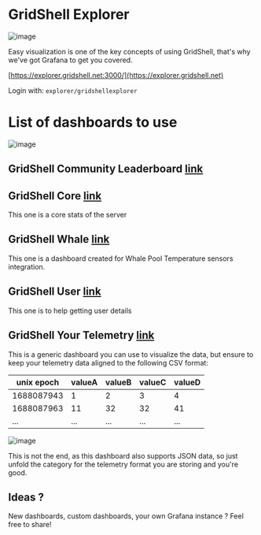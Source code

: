 # GridShell Explorer

![image](https://github.com/invpe/GridShell/assets/106522950/d6a24352-07ed-4f94-9059-23dfb5fbc743)


Easy visualization is one of the key concepts of using GridShell, that's why we've got Grafana to get you covered.

[https://explorer.gridshell.net:3000/](https://explorer.gridshell.net)

Login with: `explorer/gridshellexplorer`

# List of dashboards to use

![image](https://github.com/invpe/GridShell/assets/106522950/b9156906-e3a7-45ee-ba3f-d5e51b0ab4fc)

## GridShell Community Leaderboard [link](https://explorer.gridshell.net:3000/d/b032899f-fffa-47fc-b38e-4a58be40197b/community-leaderboard?orgId=1)

## GridShell Core [link](https://explorer.gridshell.net:3000/d/e66e2a62-ef5d-482b-aeee-3dc8a3bb6e2b/core)
This one is a core stats of the server

## GridShell Whale [link](https://explorer.gridshell.net:3000/d/ca74c27d-03f9-4f18-8017-001d013b93ce/whale)
This one is a dashboard created for Whale Pool Temperature sensors integration.

## GridShell User [link](https://explorer.gridshell.net:3000/d/cd4c7abe-f622-4384-8a6d-348f3bffde47/user)
This one is to help getting user details

## GridShell Your Telemetry [link](https://explorer.gridshell.net:3000/d/cf9d5f97-9f02-488a-b49a-28409bdc1593/your-telemetry)
This is a generic dashboard you can use to visualize the data, but ensure to keep your telemetry data aligned to the following CSV format:

|unix epoch|valueA|valueB|valueC|valueD|
|----------|------|------|------|------|
|1688087943|1|2|3|4|
|1688087963|11|32|32|41|
|...|...|...|...|...|

![image](https://github.com/invpe/GridShell/assets/106522950/4a0d32ff-8329-4e2d-b819-faa8aa69b4a3)

This is not the end, as this dashboard also supports JSON data, so just unfold the category for the telemetry format you are storing and you're good.

## Ideas ?
New dashboards, custom dashboards, your own Grafana instance ? 
Feel free to share!

